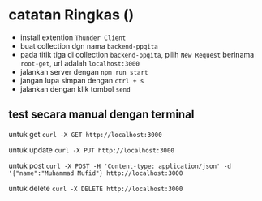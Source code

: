 # catatan Ringkas ()

- install extention `Thunder Client`
- buat collection dgn nama `backend-ppqita`
- pada titik tiga di collection `backend-ppqita`, pilih `New Request` berinama `root-get`, url adalah `localhost:3000`
- jalankan server dengan `npm run start`
- jangan lupa simpan dengan `ctrl + s`
- jalankan dengan klik tombol `send`

## test secara manual dengan terminal

untuk get
`curl -X GET http://localhost:3000`

untuk update 
`curl -X PUT http://localhost:3000`

untuk post
`curl -X POST -H 'Content-type: application/json' -d '{"name":"Muhammad Mufid"} http://localhost:3000`

untuk delete 
`curl -X DELETE http://localhost:3000`